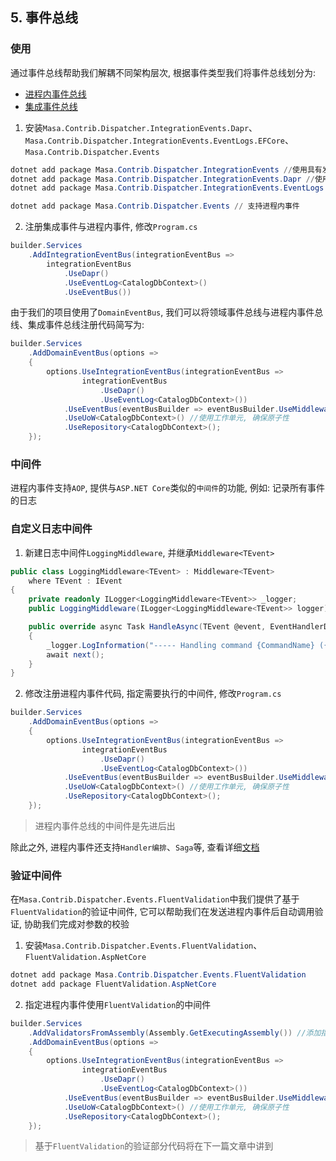 ## 5. 事件总线

### 使用

通过事件总线帮助我们解耦不同架构层次, 根据事件类型我们将事件总线划分为:

* [进程内事件总线](/framework/building-blocks/dispatcher/local-event)
* [集成事件总线](/framework/building-blocks/dispatcher/integration-event)

1. 安装`Masa.Contrib.Dispatcher.IntegrationEvents.Dapr`、`Masa.Contrib.Dispatcher.IntegrationEvents.EventLogs.EFCore`、`Masa.Contrib.Dispatcher.Events`

```powershell
dotnet add package Masa.Contrib.Dispatcher.IntegrationEvents //使用具有发件箱模式的集成事件
dotnet add package Masa.Contrib.Dispatcher.IntegrationEvents.Dapr //使用dapr提供的pubsub能力
dotnet add package Masa.Contrib.Dispatcher.IntegrationEvents.EventLogs.EFCore //本地消息表

dotnet add package Masa.Contrib.Dispatcher.Events // 支持进程内事件
```

2. 注册集成事件与进程内事件, 修改`Program.cs`

```csharp
builder.Services
    .AddIntegrationEventBus(integrationEventBus => 
        integrationEventBus
            .UseDapr()
            .UseEventLog<CatalogDbContext>()
            .UseEventBus())
```

由于我们的项目使用了`DomainEventBus`, 我们可以将领域事件总线与进程内事件总线、集成事件总线注册代码简写为:

```csharp
builder.Services
    .AddDomainEventBus(options =>
    {
        options.UseIntegrationEventBus(integrationEventBus =>
                integrationEventBus
                    .UseDapr()
                    .UseEventLog<CatalogDbContext>())
            .UseEventBus(eventBusBuilder => eventBusBuilder.UseMiddleware(typeof(LoggingMiddleware<>)))
            .UseUoW<CatalogDbContext>() //使用工作单元, 确保原子性
            .UseRepository<CatalogDbContext>();
    });
```

### 中间件

进程内事件支持`AOP`, 提供与`ASP.NET Core`类似的`中间件`的功能, 例如: 记录所有事件的日志

### 自定义日志中间件

1. 新建日志中间件`LoggingMiddleware`, 并继承`Middleware<TEvent>`

```csharp
public class LoggingMiddleware<TEvent> : Middleware<TEvent>
    where TEvent : IEvent
{
    private readonly ILogger<LoggingMiddleware<TEvent>> _logger;
    public LoggingMiddleware(ILogger<LoggingMiddleware<TEvent>> logger) => _logger = logger;

    public override async Task HandleAsync(TEvent @event, EventHandlerDelegate next)
    {
        _logger.LogInformation("----- Handling command {CommandName} ({@Command})", @event.GetType().GetGenericTypeName(), @event);
        await next();
    }
}
```

2. 修改注册进程内事件代码, 指定需要执行的中间件, 修改`Program.cs`

```csharp
builder.Services
    .AddDomainEventBus(options =>
    {
        options.UseIntegrationEventBus(integrationEventBus =>
                integrationEventBus
                    .UseDapr()
                    .UseEventLog<CatalogDbContext>())
            .UseEventBus(eventBusBuilder => eventBusBuilder.UseMiddleware(typeof(LoggingMiddleware<>))) //指定需要执行的中间件
            .UseUoW<CatalogDbContext>() //使用工作单元, 确保原子性
            .UseRepository<CatalogDbContext>();
    });
```

> 进程内事件总线的中间件是先进后出

除此之外, 进程内事件还支持`Handler编排`、`Saga`等, 查看详细[文档](/framework/building-blocks/dispatcher/local-event)

### 验证中间件

在`Masa.Contrib.Dispatcher.Events.FluentValidation`中我们提供了基于`FluentValidation`的验证中间件, 它可以帮助我们在发送进程内事件后自动调用验证, 协助我们完成对参数的校验

1. 安装`Masa.Contrib.Dispatcher.Events.FluentValidation`、`FluentValidation.AspNetCore`

```powershell
dotnet add package Masa.Contrib.Dispatcher.Events.FluentValidation
dotnet add package FluentValidation.AspNetCore
```

2. 指定进程内事件使用`FluentValidation`的中间件

```csharp
builder.Services
    .AddValidatorsFromAssembly(Assembly.GetExecutingAssembly()) //添加指定程序集下的`FluentValidation`验证器
    .AddDomainEventBus(options =>
    {
        options.UseIntegrationEventBus(integrationEventBus =>
                integrationEventBus
                    .UseDapr()
                    .UseEventLog<CatalogDbContext>())
            .UseEventBus(eventBusBuilder => eventBusBuilder.UseMiddleware(new[] { typeof(ValidatorMiddleware<>), typeof(LoggingMiddleware<>) })) //使用验证中间件、日志中间件
            .UseUoW<CatalogDbContext>() //使用工作单元, 确保原子性
            .UseRepository<CatalogDbContext>();
    });
```

> 基于`FluentValidation`的验证部分代码将在下一篇文章中讲到